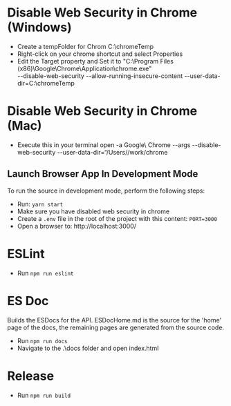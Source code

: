 # Disable Web Security in Chrome (Windows)

-   Create a tempFolder for Chrom C:\chromeTemp
-   Right-click on your chrome shortcut and select Properties
-   Edit the Target property and Set it to
    "C:\Program Files (x86)\Google\Chrome\Application\chrome.exe"  
     --disable-web-security --allow-running-insecure-content --user-data-dir=C:\chromeTemp

# Disable Web Security in Chrome (Mac)

-   Execute this in your terminal
    open -a Google\ Chrome --args --disable-web-security --user-data-dir=“/Users/<youruser>/work/chrome

## Launch Browser App In Development Mode

To run the source in development mode, perform the following steps:

-   Run: `yarn start`
-   Make sure you have disabled web security in chrome
-   Create a `.env` file in the root of the project with this content: `PORT=3000`
-   Open a browser to: http://localhost:3000/

# ESLint

-   Run `npm run eslint`

# ES Doc

Builds the ESDocs for the API. ESDocHome.md is the source for the 'home' page of the docs, the remaining pages are generated from the source code.

-   Run `npm run docs`
-   Navigate to the .\docs folder and open index.html

# Release

-   Run `npm run build`
